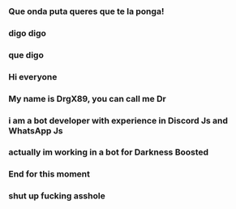### Que onda puta queres que te la ponga!
### digo digo 
### que digo
### Hi everyone
### My name is DrgX89, you can call me Dr
### i am a bot developer with experience in Discord Js and WhatsApp Js
### actually im working in a bot for Darkness Boosted
### End for this moment
### shut up fucking asshole
<!--
**DrgX89/DrgX89** is a ✨ _special_ ✨ repository because its `README.md` (this file) appears on your GitHub profile.

Here are some ideas to get you started:

- 🔭 I’m currently working on ...
- 🌱 I’m currently learning ...
- 👯 I’m looking to collaborate on ...
- 🤔 I’m looking for help with ...
- 💬 Ask me about ...
- 📫 How to reach me: ...
- 😄 Pronouns: ...
- ⚡ Fun fact: ...
-->
